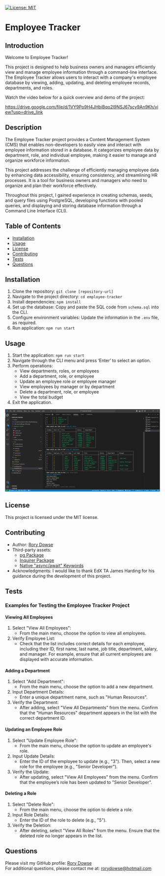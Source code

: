 [![License: MIT](https://img.shields.io/badge/License-MIT-yellow.svg)](https://opensource.org/licenses/MIT)

# Employee Tracker

## Introduction

Welcome to Employee Tracker!

This project is designed to help business owners and managers efficiently view and manage employee information through a command-line interface. The Employee Tracker allows users to interact with a company's employee database by viewing, adding, updating, and deleting employee records, departments, and roles.

Watch the video below for a quick overview and demo of the project:

https://drive.google.com/file/d/1VY9Po9H4JHbiBqo2l9NSJ67scy9An9Kh/view?usp=drive_link

## Description

The Employee Tracker project provides a Content Management System (CMS) that enables non-developers to easily view and interact with employee information stored in a database. It categorizes employee data by department, role, and individual employee, making it easier to manage and organize workforce information.

This project addresses the challenge of efficiently managing employee data by enhancing data accessibility, ensuring consistency, and streamlining HR processes. It is a tool for business owners and managers who need to organize and plan their workforce effectively.

Throughout this project, I gained experience in creating schemas, seeds, and query files using PostgreSQL, developing functions with pooled queries, and displaying and storing database information through a Command Line Interface (CLI).

## Table of Contents

- [Installation](#installation)
- [Usage](#usage)
- [License](#license)
- [Contributing](#contributing)
- [Tests](#tests)
- [Questions](#questions)

## Installation

1. Clone the repository: `git clone [repository-url]`
2. Navigate to the project directory: `cd employee-tracker`
3. Install dependencies: `npm install`
4. Set up the database: Copy and paste the SQL code from `schema.sql` into the CLI.
5. Configure environment variables: Update the information in the `.env` file, as required.
6. Run application: `npm run start`

## Usage

1. Start the application: `npm run start`
2. Navigate through the CLI menu and press ‘Enter’ to select an option.
3. Perform operations:
   - View departments, roles, or employees
   - Add a department, role, or employee
   - Update an employee role or employee manager
   - View employees by manager or by department
   - Delete a department, role, or employee
   - View the total budget
4. Exit the application.

![Menu](assets/images/menu.png)

## License

This project is licensed under the MIT license.

## Contributing

- Author: [Rory Dowse](https://github.com/RoryDowse)
- Third-party assets:
  - [pg Package](https://www.npmjs.com/package/pg)
  - [Inquirer Package](https://www.npmjs.com/package/inquirer/v/8.2.4)
  - [Native "async/await" Keywords](https://node-postgres.com/guides/async-express)
- Acknowledgments: I would like to thank EdX TA James Harding for his guidance during the development of this project.

## Tests

### Examples for Testing the Employee Tracker Project

#### Viewing All Employees

1. Select "View All Employees":
   - From the main menu, choose the option to view all employees.
2. Verify Employee List:
   - Check that the list includes correct details for each employee, including their ID, first name, last name, job title, department, salary, and manager. For example, ensure that all current employees are displayed with accurate information.

#### Adding a Department

1. Select "Add Department":
   - From the main menu, choose the option to add a new department.
2. Input Department Details:
   - Enter a unique department name, such as "Human Resources".
3. Verify the Department:
   - After adding, select "View All Departments" from the menu. Confirm that the "Human Resources" department appears in the list with the correct department ID.

#### Updating an Employee Role

1. Select "Update Employee Role":
   - From the main menu, choose the option to update an employee's role.
2. Input Update Details:
   - Enter the ID of the employee to update (e.g., "3"). Then, select a new role for the employee (e.g., "Senior Developer").
3. Verify the Update:
   - After updating, select "View All Employees" from the menu. Confirm that the employee’s role has been updated to "Senior Developer".

#### Deleting a Role

1. Select "Delete Role":
   - From the main menu, choose the option to delete a role.
2. Input Role Details:
   - Enter the ID of the role to delete (e.g., "5").
3. Verify the Deletion:
   - After deleting, select "View All Roles" from the menu. Ensure that the deleted role no longer appears in the list.

## Questions

Please visit my GitHub profile: [Rory Dowse](https://github.com/RoryDowse)  
For additional questions, please contact me at: rorydowse@hotmail.com
